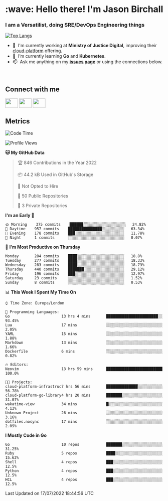 <h1 align="left" id="jason-title">:wave: Hello there! I'm Jason Birchall</h1>
<h3 align="left">I am a Versatilist, doing SRE/DevOps Engineering things</h3>

[![Top Langs](https://github-readme-stats.vercel.app/api?username=jasonBirchall&show_icons=true&count_private=true&include_all_commits=true&theme=gruvbox)](https://github.com/anuraghazra/github-readme-stats)

- :office: &nbsp;I'm currently working at **Ministry of Justice Digital**, improving their [cloud-platform](https://github.com/ministryofjustice/cloud-platform) offering.
- :seedling: &nbsp;I’m currently learning **Go** and **Kubernetes**.
- :mailbox: &nbsp;Ask me anything on my **[issues page]** or using the connections below.


<br>

<h2>Connect with me</h2>
<p>
<a href="https://twitter.com/jsonBirchall" target="blank"><img align="center" src="https://cdn.jsdelivr.net/npm/simple-icons@3.0.1/icons/twitter.svg" alt="" height="30" width="40" /></a>
<a href="https://keybase.io/json0" target="blank"><img align="center" src="https://cdn.jsdelivr.net/npm/simple-icons@3.0.1/icons/keybase.svg" alt="" height="30" width="40" /></a>
<a href="https://www.reddit.com/user/kakorate" target="blank"><img align="center" src="https://cdn.jsdelivr.net/npm/simple-icons@3.0.1/icons/reddit.svg" alt="" height="30" width="40" /></a>
</p>

<h2>Metrics</h2>

<!--START_SECTION:waka-->
![Code Time](http://img.shields.io/badge/Code%20Time-0%20secs-blue)

![Profile Views](http://img.shields.io/badge/Profile%20Views-3-blue)

**🐱 My GitHub Data** 

> 🏆 846 Contributions in the Year 2022
 > 
> 📦 44.2 kB Used in GitHub's Storage 
 > 
> 🚫 Not Opted to Hire
 > 
> 📜 50 Public Repositories 
 > 
> 🔑 3 Private Repositories  
 > 
**I'm an Early 🐤** 

```text
🌞 Morning    375 commits    ██████░░░░░░░░░░░░░░░░░░░   24.82% 
🌆 Daytime    957 commits    ███████████████░░░░░░░░░░   63.34% 
🌃 Evening    178 commits    ███░░░░░░░░░░░░░░░░░░░░░░   11.78% 
🌙 Night      1 commits      ░░░░░░░░░░░░░░░░░░░░░░░░░   0.07%

```
📅 **I'm Most Productive on Thursday** 

```text
Monday       284 commits    ████░░░░░░░░░░░░░░░░░░░░░   18.8% 
Tuesday      277 commits    ████░░░░░░░░░░░░░░░░░░░░░   18.33% 
Wednesday    283 commits    ████░░░░░░░░░░░░░░░░░░░░░   18.73% 
Thursday     440 commits    ███████░░░░░░░░░░░░░░░░░░   29.12% 
Friday       196 commits    ███░░░░░░░░░░░░░░░░░░░░░░   12.97% 
Saturday     23 commits     ░░░░░░░░░░░░░░░░░░░░░░░░░   1.52% 
Sunday       8 commits      ░░░░░░░░░░░░░░░░░░░░░░░░░   0.53%

```


📊 **This Week I Spent My Time On** 

```text
⌚︎ Time Zone: Europe/London

💬 Programming Languages: 
Go                       13 hrs 4 mins       ███████████████████████░░   93.45% 
Lua                      17 mins             ░░░░░░░░░░░░░░░░░░░░░░░░░   2.05% 
YAML                     15 mins             ░░░░░░░░░░░░░░░░░░░░░░░░░   1.88% 
Markdown                 13 mins             ░░░░░░░░░░░░░░░░░░░░░░░░░   1.66% 
Dockerfile               6 mins              ░░░░░░░░░░░░░░░░░░░░░░░░░   0.82%

🔥 Editors: 
Neovim                   13 hrs 59 mins      █████████████████████████   100.0%

🐱‍💻 Projects: 
cloud-platform-infrastruc7 hrs 56 mins       ██████████████░░░░░░░░░░░   56.78% 
cloud-platform-go-library4 hrs 20 mins       ███████░░░░░░░░░░░░░░░░░░   31.07% 
wakatime-view            34 mins             █░░░░░░░░░░░░░░░░░░░░░░░░   4.13% 
Unknown Project          26 mins             ░░░░░░░░░░░░░░░░░░░░░░░░░   3.16% 
dotfiles.nosync          17 mins             ░░░░░░░░░░░░░░░░░░░░░░░░░   2.09%

```

**I Mostly Code in Go** 

```text
Go                       10 repos            ███████░░░░░░░░░░░░░░░░░░   31.25% 
Ruby                     5 repos             ████░░░░░░░░░░░░░░░░░░░░░   15.62% 
Shell                    4 repos             ███░░░░░░░░░░░░░░░░░░░░░░   12.5% 
Python                   4 repos             ███░░░░░░░░░░░░░░░░░░░░░░   12.5% 
HCL                      4 repos             ███░░░░░░░░░░░░░░░░░░░░░░   12.5%

```



 Last Updated on 17/07/2022 18:44:56 UTC
<!--END_SECTION:waka-->

<!-- links -->

[issues page]: https://github.com/jasonBirchall/jasonBirchall/issues "jasonBirchall/issues"
